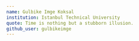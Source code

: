```yaml
---
name: Gulbike Imge Koksal
institution: Istanbul Technical University
quote: Time is nothing but a stubborn illusion.
github_user: gulbikeimge
---
```


